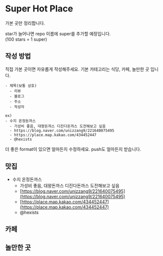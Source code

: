 # Super Hot Place

가본 곳만 정리합니다.

star가 늘어나면 repo 이름에 super를 추가할 예정입니다.    
(100 stars = 1 super)


## 작성 방법

직접 가본 곳이면 자유롭게 작성해주세요.
기본 카테고리는 식당, 카페, 놀만한 곳 입니다.

```
- 제목(보통 상호)
  - 리뷰
  - 블로그
  - 주소
  - 작성자

ex)
- 수지 온정돈까스
  - 가성비 좋음, 대왕돈까스 디진다돈까스 도전해보고 싶음
  - https://blog.naver.com/unizzang9/221640075495
  - https://place.map.kakao.com/434452447
  - @hexists
```

더 좋은 format이 있으면 얼마든지 수정하세요.
push도 얼마든지 받습니다. 


## 맛집

- 수지 온정돈까스
  - 가성비 좋음, 대왕돈까스 디진다돈까스 도전해보고 싶음
  - [https://blog.naver.com/unizzang9/221640075495](https://blog.naver.com/unizzang9/221640075495)
  - [https://place.map.kakao.com/434452447](https://place.map.kakao.com/434452447)
  - @hexists

## 카페

## 놀만한 곳

